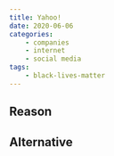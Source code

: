 ```yaml
---
title: Yahoo!
date: 2020-06-06
categories:
    - companies
    - internet
    - social media
tags:
    - black-lives-matter
---
```


## Reason


## Alternative

